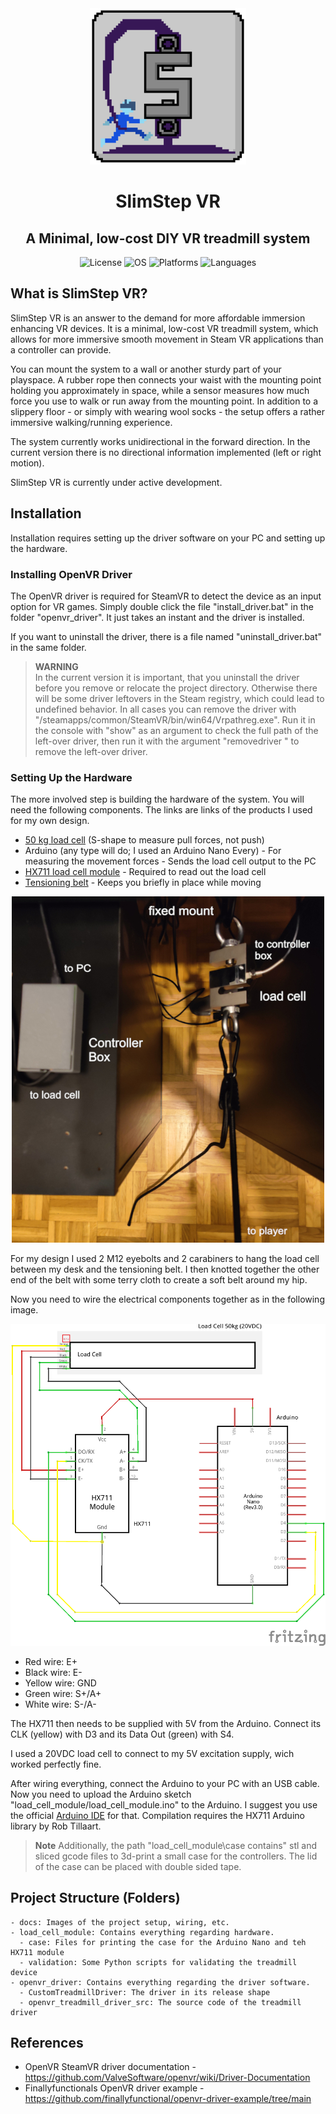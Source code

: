 <div align="center">
  <img src="docs/minimile_logo.png" alt="SlimStep VR Logo" width="250">
  <h1>SlimStep VR</h1>
  <h2>A Minimal, low-cost DIY VR treadmill system</h2>
</div>

<div align="center">
  <img alt="License" src=https://img.shields.io/badge/License-MIT-green?style=flat-square>
  <img alt="OS" src=https://img.shields.io/badge/OS-Windows-yellow?style=flat-square>
  <img alt="Platforms" src=https://img.shields.io/badge/Platforms-x86__64-blue?style=flat-square>
  <img alt="Languages" src=https://img.shields.io/badge/Languages-C++-red?style=flat-square>
</div>


## What is SlimStep VR?
SlimStep VR is an answer to the demand for more affordable immersion enhancing VR devices. It is a minimal, low-cost VR treadmill system, which allows for more immersive smooth movement in Steam VR applications than a controller can provide.

You can mount the system to a wall or another sturdy part of your playspace. A rubber rope then connects your waist with the mounting point holding you approximately in space, while a sensor measures how much force you use to walk or run away from the mounting point. In addition to a slippery floor - or simply with wearing wool socks - the setup offers a rather immersive walking/running experience.

The system currently works unidirectional in the forward direction. In the current version there is no directional information implemented (left or right motion).

SlimStep VR is currently under active development.

## Installation
Installation requires setting up the driver software on your PC and setting up the hardware.

### Installing OpenVR Driver
The OpenVR driver is required for SteamVR to detect the device as an input option for VR games. Simply double click the file "install_driver.bat" in the folder "openvr_driver". It just takes an instant and the driver is installed.

If you want to uninstall the driver, there is a file named "uninstall_driver.bat" in the same folder.

> **WARNING**  
> In the current version it is important, that you uninstall the driver before you remove or relocate the project directory. Otherwise there will be some driver leftovers in the Steam registry, which could lead to undefined behavior. In all cases you can remove the driver with "<steam-directory>/steamapps/common/SteamVR/bin/win64/Vrpathreg.exe". Run it in the console with "show" as an argument to check the full path of the left-over driver, then run it with the argument "removedriver <full-driver-path>" to remove the left-over driver.

### Setting Up the Hardware
The more involved step is building the hardware of the system. You will need the following components. The links are links of the products I used for my own design.

- [50 kg load cell](https://www.amazon.de/dp/B077YLHG9D) (S-shape to measure pull forces, not push)
- Arduino (any type will do; I used an Arduino Nano Every) - For measuring the movement forces - Sends the load cell output to the PC
- [HX711 load cell module](https://www.amazon.de/dp/B0DJX8BPQL) - Required to read out the load cell
- [Tensioning belt](https://www.amazon.de/dp/B0DRNBRWLL) - Keeps you briefly in place while moving

<div align="center">
  <img src="docs/hardware_setup.jpg" alt="Hardware Setup">
</div>

For my design I used 2 M12 eyebolts and 2 carabiners to hang the load cell between my desk and the tensioning belt. I then knotted together the other end of the belt with some terry cloth to create a soft belt around my hip.

Now you need to wire the electrical components together as in the following image.

<div align="center">
  <img src="docs/treadmill_wiring.png" alt="Wiring" width="600">
</div>

- Red wire: E+
- Black wire: E-
- Yellow wire: GND
- Green wire: S+/A+
- White wire: S-/A-

The HX711 then needs to be supplied with 5V from the Arduino. Connect its CLK (yellow) with D3 and its Data Out (green) with S4.

I used a 20VDC load cell to connect to my 5V excitation supply, wich worked perfectly fine.

After wiring everything, connect the Arduino to your PC with an USB cable. Now you need to upload the Arduino sketch "load_cell_module/load_cell_module.ino" to the Arduino. I suggest you use the official [Arduino IDE](https://www.arduino.cc/en/software/) for that. Compilation requires the HX711 Arduino library by Rob Tillaart.

> **Note**
> Additionally, the path "load_cell_module\case contains" stl and sliced gcode files to 3d-print a small case for the controllers. The lid of the case can be placed with double sided tape.

## Project Structure (Folders)
    - docs: Images of the project setup, wiring, etc.
    - load_cell_module: Contains everything regarding hardware.
      - case: Files for printing the case for the Arduino Nano and teh HX711 module
      - validation: Some Python scripts for validating the treadmill device
    - openvr_driver: Contains everything regarding the driver software.
      - CustomTreadmillDriver: The driver in its release shape
      - openvr_treadmill_driver_src: The source code of the treadmill driver

## References
  - OpenVR SteamVR driver documentation - https://github.com/ValveSoftware/openvr/wiki/Driver-Documentation
  - Finallyfunctionals OpenVR driver example - https://github.com/finallyfunctional/openvr-driver-example/tree/main
